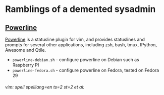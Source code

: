 # Ramblings of a demented sysadmin 

## [Powerline][]

[Powerline][] is a statusline plugin for vim, and provides statuslines and prompts for several other applications, including zsh, bash, tmux, IPython, Awesome and Qtile. 

- `powerline-debian.sh` - configure powerline on Debian such as Raspberry PI
- `powerline-fedora.sh` - configure powerline on Fedora, tested on Fedora 29

###### vim: spell spelllang=en ts=2 st=2 et ai:

[Powerline]: https://github.com/powerline/powerline
